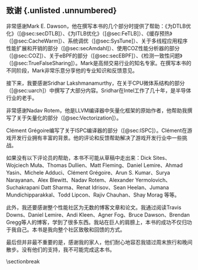 ## 致谢 {.unlisted .unnumbered}

非常感谢Mark E. Dawson，他在撰写本书的几个部分时提供了帮助：《为DTLB优化》（[@sec:secDTLB]）、《为ITLB优化》（[@sec:FeTLB]）、《缓存预热》（[@sec:CacheWarm]）、系统调优（[@sec:SysTune]）、关于多线程应用程序性能扩展和开销的部分（[@sec:secAmdahl]）、使用COZ性能分析器的部分（[@sec:COZ]）、关于eBPF的部分（[@sec:secEBPF]）、《检测一致性问题》（[@sec:TrueFalseSharing]）。Mark是高频交易行业的知名专家。在撰写本书的不同阶段，Mark非常乐意分享他的专业知识和反馈意见。

接下来，我要感谢Sridhar Lakshmanamurthy，在关于CPU微体系结构的部分（[@sec:uarch]）中撰写了大部分内容。Sridhar在Intel工作了几十年，是半导体行业的老手。

非常感谢Nadav Rotem，他是LLVM编译器中矢量化框架的原始作者，他帮助我撰写了关于矢量化的部分（[@sec:Vectorization]）。

Clément Grégoire编写了关于ISPC编译器的部分（[@sec:ISPC]）。Clément在游戏开发行业拥有丰富的背景。他的评论和反馈帮助解决了游戏开发行业中一些挑战。

如果没有以下评论员的帮助，本书不可能从草稿中走出来：Dick Sites、Wojciech Muła、Thomas Dullien、Matt Fleming、Daniel Lemire、Ahmad Yasin、Michele Adduci、Clément Grégoire、Arun S. Kumar、Surya Narayanan、Alex Blewitt、Nadav Rotem、Alexander Yermolovich、Suchakrapani Datt Sharma、Renat Idrisov、Sean Heelan、Jumana Mundichipparakkal、Todd Lipcon、Rajiv Chauhan、Shay Morag 等等。

此外，我还要感谢整个性能社区为无数的博客文章和论文。我通过阅读Travis Downs、Daniel Lemire、Andi Kleen、Agner Fog、Bruce Dawson、Brendan Gregg等人的博客，学到了很多东西。我站在巨人的肩膀上，本书的成功不仅归功于我自己。本书是我向整个社区致敬和回馈的方式。

最后但并非最不重要的是，感谢我的家人，他们耐心地容忍我错过周末旅行和晚间散步。没有他们的支持，我不可能完成这本书。

\sectionbreak
